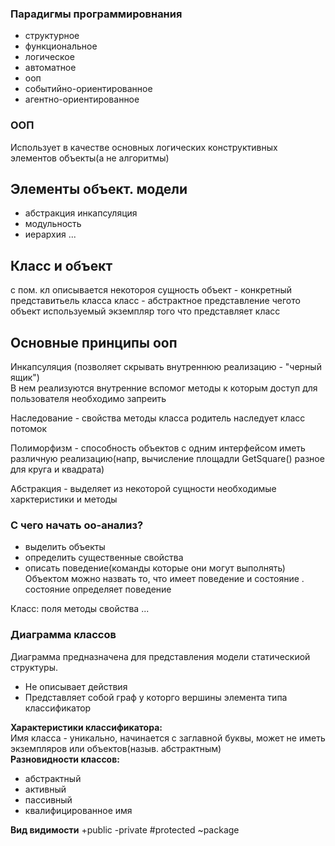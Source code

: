 ### Парадигмы программировнания 
- структурное   
- функциональное   
- логическое   
- автоматное   
- ооп   
- событийно-ориентированное   
- агентно-ориентированное   
### ООП
Использует в качестве основных логических конструктивных элементов объекты(а не алгоритмы)
## Элементы объект. модели
- абстракция инкапсуляция
- модульность
- иерархия
...
## Класс и объект
с пом. кл описывается некотороя сущность
объект - конкретный представитьель класса
класс - абстрактное представление чегото
объект используемый экземпляр того что представляет класс 
## Основные принципы ооп
Инкапсуляция (позволяет скрывать внутреннюю реализацию - "черный ящик")     
В нем реализуются внутренние вспомог методы к которым доступ для пользователя необходимо запреить

Наследование - свойства методы класса родитель наследует класс потомок 

Полиморфизм - способность объектов с одним интерфейсом иметь различную реализацию(напр, вычисление площадли GetSquare() разное для круга и квадрата)    

Абстракция - выделяет из некоторой сущности необходимые харктеристики и методы
### С чего начать оо-анализ?
- выделить объекты 
- определить существенные свойства
- описать поведение(команды которые они могут выполнять)
Объектом можно назвать то, что имеет поведение и состояние .
состояние определяет поведение

Класс: поля методы свойства ...

### Диаграмма классов
Диаграмма предназначена для представления модели статическиой структуры.   
- Не описывает действия   
- Представляет собой граф у которго вершины элемента типа классификатор   

**Характеристики классификатора:**    
Имя класса - уникально, начинается с заглавной буквы, может не иметь экземпляров или объектов(назыв. абстрактным)   
**Разновидности классов:**  
- абстрактный   
- активный   
- пассивный   
- квалифицированное имя   

**Вид видимости**
+public -private #protected ~package
